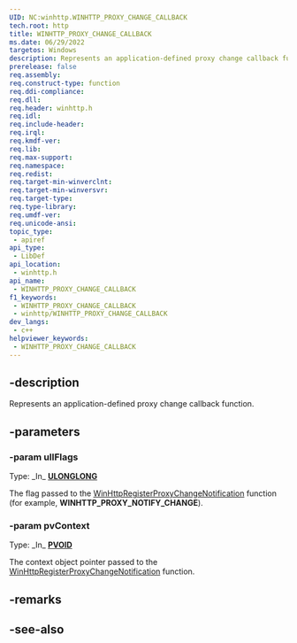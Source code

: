 ```yaml
---
UID: NC:winhttp.WINHTTP_PROXY_CHANGE_CALLBACK
tech.root: http
title: WINHTTP_PROXY_CHANGE_CALLBACK
ms.date: 06/29/2022
targetos: Windows
description: Represents an application-defined proxy change callback function.
prerelease: false
req.assembly: 
req.construct-type: function
req.ddi-compliance: 
req.dll: 
req.header: winhttp.h
req.idl: 
req.include-header: 
req.irql: 
req.kmdf-ver: 
req.lib: 
req.max-support: 
req.namespace: 
req.redist: 
req.target-min-winverclnt: 
req.target-min-winversvr: 
req.target-type: 
req.type-library: 
req.umdf-ver: 
req.unicode-ansi: 
topic_type:
 - apiref
api_type:
 - LibDef
api_location:
 - winhttp.h
api_name:
 - WINHTTP_PROXY_CHANGE_CALLBACK
f1_keywords:
 - WINHTTP_PROXY_CHANGE_CALLBACK
 - winhttp/WINHTTP_PROXY_CHANGE_CALLBACK
dev_langs:
 - c++
helpviewer_keywords:
 - WINHTTP_PROXY_CHANGE_CALLBACK
---
```


## -description

Represents an application-defined proxy change callback function.

## -parameters

### -param ullFlags

Type: \_In\_ **[ULONGLONG](/windows/win32/winprog/windows-data-types)**

The flag passed to the [WinHttpRegisterProxyChangeNotification](nf-winhttp-winhttpregisterproxychangenotification.md) function (for example, **WINHTTP_PROXY_NOTIFY_CHANGE**).

### -param pvContext

Type: \_In\_ **[PVOID](/windows/win32/winprog/windows-data-types)**

The context object pointer passed to the [WinHttpRegisterProxyChangeNotification](nf-winhttp-winhttpregisterproxychangenotification.md) function.

## -remarks

## -see-also
